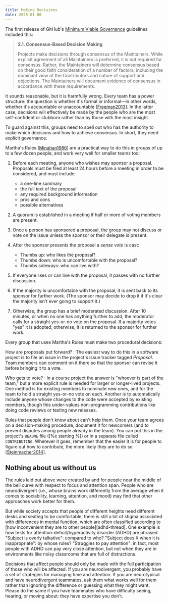 ```yaml
---
title: Making Decisions
date: 2025-01-06
---
```


The first release of GitHub's [Minimum Viable Governance][github-mvg] guidelines
included this:

> **2.1. Consensus-Based Decision Making**
> 
> Projects make decisions through consensus of the Maintainers.
> While explicit agreement of all Maintainers is preferred,
> it is not required for consensus.
> Rather,
> the Maintainers will determine consensus based on their good faith consideration of a number of factors,
> including the dominant view of the Contributors and nature of support and objections.
> The Maintainers will document evidence of consensus in accordance with these requirements.

It sounds reasonable,
but it is harmfully wrong.
Every team has a power structure:
the question is whether it's formal or informal—in other words,
whether it's accountable or unaccountable [[Freeman2013][Freeman2013]].
In the latter case,
decisions will effectively be made by the people
who are the most self-confident or stubborn
rather than by those with the most insight.

To guard against this,
groups need to spell out who has the authority to make which decisions
and how to achieve consensus.
In short,
they need explicit governance.

Martha's Rules [[Minahan1986][Minahan1986]]
are a practical way to do this in groups of up to a few dozen people,
and work very well for smaller teams too:

1.  Before each meeting, anyone who wishes may sponsor a proposal.
    Proposals must be filed at least 24 hours before a meeting in order to be considered,
    and must include:
    -   a one-line summary
    -   the full text of the proposal
    -   any required background information
    -   pros and cons
    -   possible alternatives

2.  A quorum is established in a meeting if half or more of voting members are present.

3.  Once a person has sponsored a proposal,
    the group may not discuss or vote on the issue
    unless the sponsor or their delegate is present.

4.  After the sponsor presents the proposal a *sense vote* is cast:
    -   Thumbs up: who likes the proposal?
    -   Thumbs down: who is uncomfortable with the proposal?
    -   Thumbs sideways: who can live with?

5.  If everyone likes or can live with the proposal,
    it passes with no further discussion.

6.  If the majority is uncomfortable with the proposal,
    it is sent back to its sponsor for further work.
    (The sponsor may decide to drop it if it's clear the majority isn't ever going to support it.)

7.  Otherwise,
    the group has a brief moderated discussion.
    After 10 minutes,
    or when no one has anything further to add,
    the moderator calls for a straight yes-or-no vote on the proposal.
    If a majority votes "yes" it is adopted;
    otherwise,
    it is returned to the sponsor for further work.

Every group that uses Martha's Rules must make two procedural decisions:

How are proposals put forward?
:   The easiest way to do this in a software project
    is to file an issue in the project's issue tracker
    tagged *Proposal*.
    Team members can comment on it there
    so that the sponsor can revise it before bringing it to a vote.

Who gets to vote?
:   In a course project the answer is "whoever is part of the team,"
    but a more explicit rule is needed for larger or longer-lived projects.
    One method is for existing members to nominate new ones,
    and for the team to hold a straight yes-or-no vote on each.
    Another is to automatically include anyone whose changes to the code
    were accepted by existing members,
    though this under-values non-programming contributions
    like doing code reviews
    or testing new releases.

Rules that people don't know about can't help them.
Once your team agrees on a decision-making procedure,
document it for newcomers
(and to prevent disputes among people already in the team).
You can put this in the project's `README` file ([%x starting %])
or in a separate file called `CONTRIBUTING`.
Wherever it goes,
remember that the easier it is for people to figure out how to contribute,
the more likely they are to do so [[Steinmacher2014][Steinmacher2014]].

## Nothing about us without us

The rules laid out above were created
by and for people near the middle of the bell curve with respect to focus and attention span.
People who are neurodivergent
(i.e., whose brains work differently from the average
when it comes to sociability, learning, attention, and mood)
may find that other approaches work better for them.

But while society accepts that
people of different heights need different desks and seating to be comfortable,
there is still a lot of stigma
associated with differences in mental function,
which are often classified according to
[how inconvenient they are to other people][adhd-thread].
One example is how tests for
attention-deficit/hyperactivity disorder (ADHD) are phrased.
"Subject is overly talkative": compared to who?
"Subject does X when it is inappropriate": by whose rules?
"Struggles to pay attention": in fact,
most people with ADHD can pay very close attention,
but not when they are in environments like noisy classrooms
that are full of distractions.

Decisions that affect people should only be made
with the full participation of those who will be affected.
If you are neurodivergent,
you probably have a set of strategies for managing time and attention.
If you are neurotypical and have neurodivergent teammates,
ask them what works well for them rather than ignoring the difference
or guessing what they might want.
Please do the same if you have teammates who have difficulty seeing, hearing, or moving about:
they have expertise you don't.

[Freeman2013]: https://muse.jhu.edu/article/528558
[Minahan1986]: https://doi.org/10.1177/088610998600100206
[Steinmacher2014]: https://dl.acm.org/doi/10.1145/2593702.2593704
[github-mvg]: https://github.com/github/MVG
